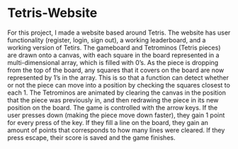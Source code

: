 # Tetris-Website
For this project, I made a website based around Tetris. The website has user functionality (register, 
login, sign out), a working leaderboard, and a working version of Tetirs. The gameboard and 
Tetrominos (Tetris pieces) are drawn onto a canvas, with each square in the board represented in a 
multi-dimensional array, which is filled with 0’s. As the piece is dropping from the top of the board, 
any squares that it covers on the board are now represented by 1’s in the array. This is so that a 
function can detect whether or not the piece can move into a position by checking the squares closest 
to each 1. 
The Tetrominos are animated by clearing the canvas in the position that the piece was 
previously in, and then redrawing the piece in its new position on the board. The game is controlled 
with the arrow keys. If the user presses down (making the piece move down faster), they gain 1 point 
for every press of the key. If they fill a line on the board, they gain an amount of points that 
corresponds to how many lines were cleared. If they press escape, their score is saved and the game 
finishes. 
